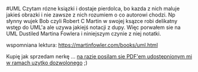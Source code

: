 #UML
Czytam rózne ksiązki i dostaje pierdolca, bo kazda z nich maluje jakieś obrazki i nie zawsze z nich rozumiem o co autorowi chodzi.
Np słynny wujek Bob czyli Robert C Martin w swojej ksązce robi delikatny wstęp do UML'a ale uzywa jakiejś notacji z dupy. Więc porwałem sie na UML Dustiled Martina Fowlera i niniejszym czynie z niej notatki.

wspomniana lektura:
https://martinfowler.com/books/uml.html

Kupię jak sprzedam nerkę ...
<a href="UMLDistilled.pdf" target="_blank">na razie posilam sie PDF'em udostępnionym mi w ramach uzytko dozwolonego</a> ;)
### 